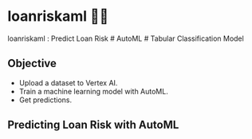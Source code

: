# loanriskaml 💸🦹
loanriskaml : Predict Loan Risk # AutoML # Tabular Classification Model

## Objective
- Upload a dataset to Vertex AI.
- Train a machine learning model with AutoML.
- Get predictions.


## Predicting Loan Risk with AutoML
